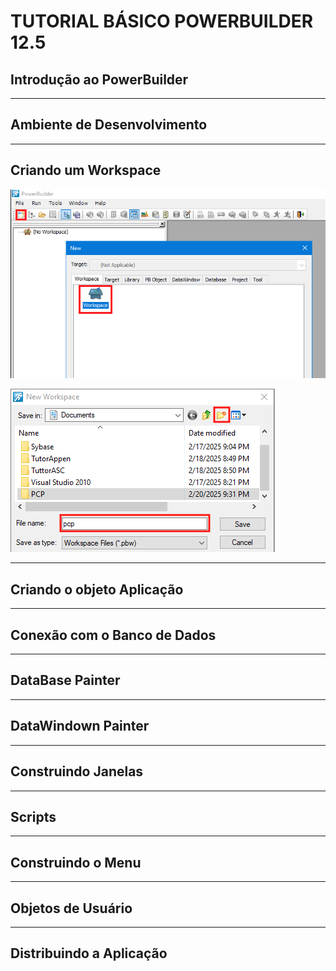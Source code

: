 # TUTORIAL BÁSICO POWERBUILDER 12.5

## Introdução ao PowerBuilder



- - -

## Ambiente de Desenvolvimento



- - -

## Criando um Workspace

![Criando o Workspace](./Imagens/100-Criando%20o%20Workspace.png)


![Criando o Workspace](./Imagens/101-Criando%20o%20Workspace.png)




- - -

## Criando o objeto Aplicação


- - -

## Conexão com o Banco de Dados


- - -

## DataBase Painter


- - -

## DataWindown Painter


- - -

## Construindo Janelas


- - -

## Scripts



- - -

## Construindo o Menu


- - -

## Objetos de Usuário


- - -

## Distribuindo a Aplicação
